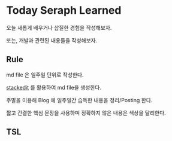<link rel="alternate" type="application/rss+xml" href="{{ site.url }}/feed.xml" title="{{ site.title }} Feed">

# Today Seraph Learned
오늘 새롭게 배우거나 삽질한 경험을 작성해보자.

또는, 개발과 관련된 내용들을 작성해보자.

## Rule
md file 은 일주일 단위로 작성한다.

[stackedit](https://stackedit.io/) 를 활용하여 md file을 생성한다.

주말을 이용해 Blog 에 일주일간 습득한 내용을 정리/Posting 한다.

짧고 간결한 핵심 문장을 사용하며 정확하지 않은 내용은 색상을 달리한다.

## TSL
<!-- BLOG-POST-LIST:START -->

<!-- BLOG-POST-LIST:END -->

